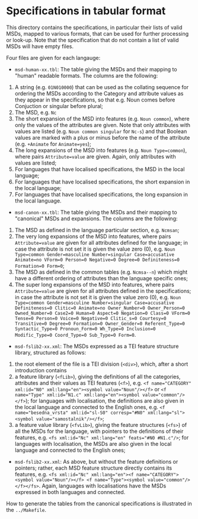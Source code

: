 # Specifications in tabular format

This directory contains the specifications, in particular their lists of valid MSDs, mapped to various formats, that can be used for further processing or look-up. Note that the specification that do not contain a list of valid MSDs will have empty files.

Four files are given for each langauge:

* `msd-human-xx.tbl`: The table giving the MSDs and their mapping to "human" readable formats. The columns are the following:
1. A string (e.g. `01N010000`) that can be used as the collating sequence for ordering the MSDs according to the Category and attribute values as they appear in the specifications, so that e.g. Noun comes before Conjuction or singular before plural;
2. The MSD, e.g. `Nc`
3. The short expansion of the MSD into features (e.g. `Noun common`), where only the values of the attributes are given. Note that only attributes with values are listed (e.g. `Noun common singular` for `Nc-s`) and that Boolean values are marked with a plus or minus before the name of the attribute (e.g. `+Animate` for `Animate=yes`);
4. The long expansions of the MSD into features (e.g. `Noun Type=common`), where pairs `Attribute=value` are given. Again, only attributes with values are listed;
5. For languages that have localised specifications, the MSD in the local language;
6. For languages that have localised specifications, the short expansion in the local language;
7. For languages that have localised specifications, the long expansion in the local language.

* `msd-canon-xx.tbl`: The table giving the MSDs and their mapping to "canonical" MSDs and expansions. The columns are the following:
1. The MSD as defined in the language particular section, e.g. `Ncmsan`;
2. The very long expansions of the MSD into features, where pairs `Attribute=value` are given for all attributes defined for the language; in case the attribute is not set it is given the value zero (0), e.g. `Noun Type=common Gender=masculine Number=singular Case=accusative Animate=no VForm=0 Person=0 Negative=0 Degree=0 Definiteness=0 Formation=0 Form=0`;
3. The MSD as defined in the common tables (e.g. `Ncmsa--n`) which might have a different ordering of attributes than the language specific ones;
4. The super long expansions of the MSD into features, where pairs `Attribute=value` are given for all attributes defined in the specifications; in case the attribute is not set it is given the value zero (0), e.g. `Noun Type=common Gender=masculine Number=singular Case=accusative Definiteness=0 Clitic=0 Animate=no Owner_Number=0 Owner_Person=0 Owned_Number=0 Case2=0 Human=0 Aspect=0 Negation=0 Class=0 VForm=0 Tense=0 Person=0 Voice=0 Negative=0 Clitic_s=0 Courtesy=0 Transitive=0 Degree=0 Formation=0 Owner_Gender=0 Referent_Type=0 Syntactic_Type=0 Pronoun_Form=0 Wh_Type=0 Inclusion=0 Modific_Type=0 Coord_Type=0 Sub_Type=0 Form=0`.

* `msd-fslib2-xx.xml`: The MSDs expressed as a TEI feature structure library, structured as follows:
1. the root element of the file is a TEI division (`<div>`), which, after a short introduction contains
2. a feature library (`<fLib>`), giving the definitions of all the categories, attributes and their values as TEI features (`<f>`), e.g. `<f name="CATEGORY" xml:id="N0" xml:lang="en"><symbol value="Noun"/></f>` or `<f name="Type" xml:id="N1.c" xml:lang="en"><symbol value="common"/></f>`); for languages with localisation, the definitions are also given in the local language and connected to the English ones, e.g. `<f name="besedna_vrsta" xml:id="sl-S0" corresp="#N0" xml:lang="sl"><symbol value="samostalnik"/></f>`;
3. a feature value library (`<fvLib>`), giving the feature structures (`<fs>`) of all the MSDs for the language, with pointers to the definitions of their features, e.g. `<fs xml:id="Nc" xml:lang="en" feats="#N0 #N1.c"/>`; for languages with localisation, the MSDs are also given in the local language and connected to the English ones;

* `msd-fslib2-xx.xml`: As above, but without the feature definitions or pointers; rather, each MSD feature structure directly contains its features, e.g. `<fs xml:id="Nc" xml:lang="en"><f name="CATEGORY"><symbol value="Noun"/></f> <f name="Type"><symbol value="common"/></f></fs>`. Again, languages with localisations have the MSDs expressed in both languages and connected.

How to generate the tables from the canonical specifications is illustrated in the `../Makefile`.
